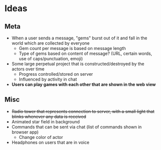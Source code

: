 # Ideas

## Meta
* When a user sends a message, "gems" burst out of it and fall in the world which are collected by everyone
  * Gem count per message is based on message length
  * Type of gems based on content of message? (URL, certain words, use of caps/punctuation, emoji)
* Some large perpetual project that is constructed/destroyed by the actors over time
  * Progress controlled/stored on server
  * Influenced by activity in chat
* **Users can play games with each other that are shown in the web view**

## Misc
*  ~~Radio tower that represents connection to server, with a small light that blinks whenever any data is received~~
* Animated star field in background
* Commands that can be sent via chat (list of commands shown in browser app)
  * Change color of actor
* Headphones on users that are in voice